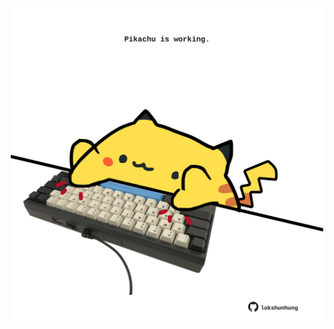 <!-- built at 14/01/2023, 18:01:00 UTC -->
<p align="center">
  <img width="500" height="500" src="./ReadmeImage.svg">
</p>
